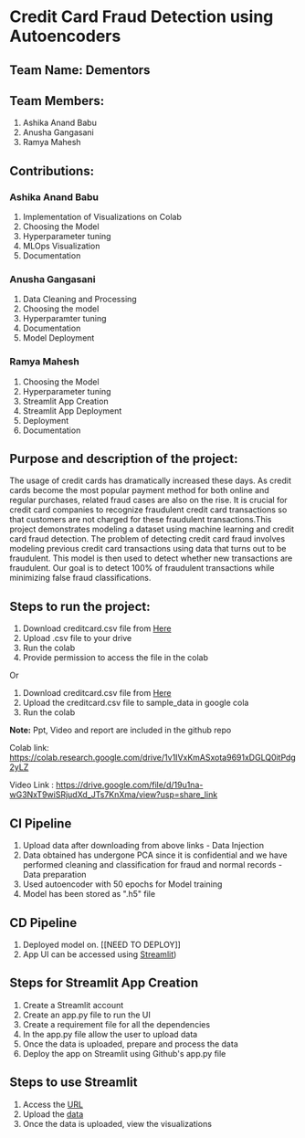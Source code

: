 # Credit Card Fraud Detection using Autoencoders

## Team Name: Dementors

## Team Members:

1. Ashika Anand Babu
2. Anusha Gangasani
3. Ramya Mahesh

## Contributions:
### Ashika Anand Babu
1. Implementation of Visualizations on Colab
2. Choosing the Model
3. Hyperparameter tuning
4. MLOps Visualization
5. Documentation

### Anusha Gangasani
1. Data Cleaning and Processing
2. Choosing the model
3. Hyperparamter tuning
4. Documentation
5. Model Deployment

### Ramya Mahesh
1. Choosing the Model
2. Hyperparameter tuning
3. Streamlit App Creation
4. Streamlit App Deployment
5. Deployment
6. Documentation

## **Purpose and description of the project**:
The usage of credit cards has dramatically increased these days. As credit cards become the most popular payment method for both online and regular purchases, related fraud cases are also on the rise. It is crucial for credit card companies to recognize fraudulent credit card transactions so that customers are not charged for these fraudulent transactions.This project demonstrates modeling a dataset using machine learning and credit card fraud detection. The problem of detecting credit card fraud involves modeling previous credit card transactions using data that turns out to be fraudulent. This model is then used to detect whether new transactions are fraudulent. Our goal is to detect 100% of fraudulent transactions while minimizing false fraud classifications. 

## **Steps to run the project**:
1. Download creditcard.csv file from [Here]( https://drive.google.com/file/d/1KDJcnin4p1SeZGOsN-9y114isAkwTcu3/view?usp=sharing)
2. Upload .csv file to your drive
3. Run the colab
4. Provide permission to access the file in the colab

Or

1. Download creditcard.csv file from [Here]( https://drive.google.com/file/d/1KDJcnin4p1SeZGOsN-9y114isAkwTcu3/view?usp=sharing)
2. Upload the creditcard.csv file to sample_data in google cola
3. Run the colab

**Note:** Ppt, Video and report are included in the github repo

Colab link: https://colab.research.google.com/drive/1v1IVxKmASxota9691xDGLQ0itPdg2yLZ 

Video Link : https://drive.google.com/file/d/19u1na-wG3NxT9wiSRjudXd_JTs7KnXma/view?usp=share_link

## CI Pipeline
1. Upload data after downloading from above links - Data Injection
2. Data obtained has undergone PCA since it is confidential and we have performed cleaning and classification for fraud and normal records - Data preparation
3. Used autoencoder with 50 epochs for Model training
4. Model has been stored as ".h5" file

## CD Pipeline
1. Deployed model on. [[NEED TO DEPLOY]]
2. App UI can be accessed using [Streamlit](https://ramyamahesh1126-specialtopicsproject-app-cngff6.streamlit.app/))


## Steps for Streamlit App Creation
1. Create a Streamlit account
2. Create an app.py file to run the UI
3. Create a requirement file for all the dependencies
4. In the app.py file allow the user to upload data
5. Once the data is uploaded, prepare and process the data
6. Deploy the app on Streamlit using Github's app.py file

## Steps to use Streamlit
1. Access the [URL](https://ramyamahesh1126-specialtopicsproject-app-cngff6.streamlit.app/)
2. Upload the [data]( https://drive.google.com/file/d/1KDJcnin4p1SeZGOsN-9y114isAkwTcu3/view?usp=sharing)
3. Once the data is uploaded, view the visualizations 


